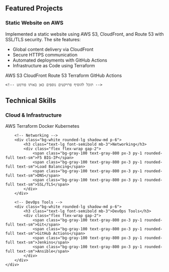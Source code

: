 ## Featured Projects
<div class="grid md:grid-cols-2 lg:grid-cols-3 gap-8">
    <!-- Static Website Project -->
    <div class="bg-white rounded-lg shadow-md p-6 hover:shadow-xl transition-all duration-300 transform hover:-translate-y-1">
        <h3 class="text-xl font-semibold mb-4">Static Website on AWS</h3>
        <p class="text-gray-600 mb-4">
            Implemented a static website using AWS S3, CloudFront, and Route 53 with SSL/TLS security. The site features:
        </p>
        <ul class="text-gray-600 mb-4 list-disc list-inside">
            <li>Global content delivery via CloudFront</li>
            <li>Secure HTTPS communication</li>
            <li>Automated deployments with GitHub Actions</li>
            <li>Infrastructure as Code using Terraform</li>
        </ul>
        <div class="flex flex-wrap gap-2">
            <span class="bg-blue-100 text-blue-800 px-3 py-1 rounded-full text-sm transition-colors hover:bg-blue-200">AWS</span>
            <span class="bg-blue-100 text-blue-800 px-3 py-1 rounded-full text-sm transition-colors hover:bg-blue-200">S3</span>
            <span class="bg-blue-100 text-blue-800 px-3 py-1 rounded-full text-sm transition-colors hover:bg-blue-200">CloudFront</span>
            <span class="bg-blue-100 text-blue-800 px-3 py-1 rounded-full text-sm transition-colors hover:bg-blue-200">Route 53</span>
            <span class="bg-blue-100 text-blue-800 px-3 py-1 rounded-full text-sm transition-colors hover:bg-blue-200">Terraform</span>
            <span class="bg-blue-100 text-blue-800 px-3 py-1 rounded-full text-sm transition-colors hover:bg-blue-200">GitHub Actions</span>
        </div>
    </div>
    
    <!-- תוכל להוסיף פרויקטים נוספים כאן באותו פורמט -->
</div>

<div class="mt-12">
    <h2 class="text-2xl font-bold mb-6">Technical Skills</h2>
    <div class="grid md:grid-cols-2 lg:grid-cols-3 gap-6">
        <!-- Cloud & Infrastructure -->
        <div class="bg-white rounded-lg shadow-md p-6">
            <h3 class="text-lg font-semibold mb-3">Cloud & Infrastructure</h3>
            <div class="flex flex-wrap gap-2">
                <span class="bg-gray-100 text-gray-800 px-3 py-1 rounded-full text-sm">AWS</span>
                <span class="bg-gray-100 text-gray-800 px-3 py-1 rounded-full text-sm">Terraform</span>
                <span class="bg-gray-100 text-gray-800 px-3 py-1 rounded-full text-sm">Docker</span>
                <span class="bg-gray-100 text-gray-800 px-3 py-1 rounded-full text-sm">Kubernetes</span>
            </div>
        </div>
        
        <!-- Networking -->
        <div class="bg-white rounded-lg shadow-md p-6">
            <h3 class="text-lg font-semibold mb-3">Networking</h3>
            <div class="flex flex-wrap gap-2">
                <span class="bg-gray-100 text-gray-800 px-3 py-1 rounded-full text-sm">F5 BIG-IP</span>
                <span class="bg-gray-100 text-gray-800 px-3 py-1 rounded-full text-sm">Load Balancing</span>
                <span class="bg-gray-100 text-gray-800 px-3 py-1 rounded-full text-sm">DNS</span>
                <span class="bg-gray-100 text-gray-800 px-3 py-1 rounded-full text-sm">SSL/TLS</span>
            </div>
        </div>
        
        <!-- DevOps Tools -->
        <div class="bg-white rounded-lg shadow-md p-6">
            <h3 class="text-lg font-semibold mb-3">DevOps Tools</h3>
            <div class="flex flex-wrap gap-2">
                <span class="bg-gray-100 text-gray-800 px-3 py-1 rounded-full text-sm">Git</span>
                <span class="bg-gray-100 text-gray-800 px-3 py-1 rounded-full text-sm">GitHub Actions</span>
                <span class="bg-gray-100 text-gray-800 px-3 py-1 rounded-full text-sm">Jenkins</span>
                <span class="bg-gray-100 text-gray-800 px-3 py-1 rounded-full text-sm">Ansible</span>
            </div>
        </div>
    </div>
</div>